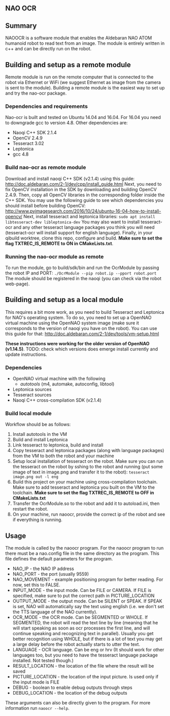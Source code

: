 NAO OCR
---
Summary
---------------
NAOOCR is a software module that enables the Aldebaran NAO ATOM humanoid robot to read text from an image. The module is entirely written in c++ and can be directly run on the robot. 

## Building and setup as a remote module
Remote module is run on the remote computer that is connected to the robot via Ethernet or WiFi (we suggest Ethernet as image from the camera is sent to the module). 
Building a remote module is the easiest way to set up and try the nao-ocr package. 
### Dependencies and requirements
Nao-ocr is built and tested on Ubuntu 14.04 and 16.04. For 16.04 you need to downgrade gcc to version 4.8. Other dependencies are:

 - Naoqi C++ SDK 2.1.4
 - OpenCV 2.4.9
 - Tesseract 3.02
 - Leptonica
 - gcc 4.8

### Build nao-ocr as remote module
Download and install naoqi C++ SDK (v2.1.4) using this guide:
http://doc.aldebaran.com/2-1/dev/cpp/install_guide.html
Next, you need to fix OpenCV installation in the SDK by downloading and building OpenCV 2.4.9.  Then, copy all OpenCV libraries in the corresponding folder inside the C++ SDK. You may use the following guide to see which dependencies you should install before building OpenCV:
http://www.pyimagesearch.com/2016/10/24/ubuntu-16-04-how-to-install-opencv/
Next, install tesseract and leptonica libraries:
`sudo apt install libtesseract-dev libleptonica-dev`
You may also want to install tesseract-ocr and any other tesseract language packages you think you will need (tesseract-ocr will install support for english language).
Finally, in your qibuild worktree, clone this repo, configure and build. **Make sure to set the flag TXTREC_IS_REMOTE to ON in CMakeLists.txt**.
### Running the nao-ocr module as remote
To run the module, go to build/sdk/bin and run the OcrModule by passing the robot IP and PORT:
`./OcrModule --pip robot.ip --pport robot.port`
The module should be registered in the naoqi (you can check via the robot web-page).

## Building and setup as a local module
This requires a bit more work, as you need to build Tesseract and Leptonica for NAO's operating system. To do so, you need to set up a OpenNAO virtual machine using the OpenNAO system image (make sure it corresponds to the version of naoqi you have on the robot). You can use this guide for that:
http://doc.aldebaran.com/2-1/dev/tools/vm-setup.html

**These instructions were working for the older version of OpenNAO (v1.14.5)**. TODO: check which versions does emerge install currently and update instructions.

### Dependencies

 - OpenNAO virtual machine with the following
	 -  *autotools* (m4, automake, autoconfig, libtool)
 - Leptonica sources
 - Tesseract sources
 - Naoqi C++ cross-compilation SDK (v2.1.4)

### Build local module
Workflow should be as follows:

 1. Install autotools in the VM
 2. Build and install Leptonica
 3. Link tesseract to leptonica, build and install
 4. Copy tesseract and leptonica packages (along with language packages) from the VM to both the robot and your machine 
 5. Setup local installation of tesseract on the robot. Make sure you can run the tesseract on the robot by sshing to the robot and running (put some image of text in image.png and transfer it to the robot):
 `tesseract image.png out -l eng`
 6. Build this project on your machine using cross-compilation toolchain. Make sure to add tesseract and leptonica you built on the VM to the toolchain. **Make sure to set the flag TXTREC_IS_REMOTE to OFF in CMakeLists.txt**
 7. Transfer the OcrModule.so to the robot and add it to autoload.ini, then restart the robot.
 8. On your machine, run naoocr, provide the correct ip of the robot and see if everything is running.

## Usage
The module is called by the naoocr program. For the naoocr program to run there must be a nao.config file in the same directory as the program. This file defines the default parameters for the program.

* NAO_IP - the NAO IP address
* NAO_PORT - the port (usually 9559)
* NAO_MOVEMENT - example positioning program for better reading. For now, set this to FALSE.
* INPUT_MODE - the input mode. Can be FILE or CAMERA. If FILE is specified, make sure to put the correct path in PICTURE_LOCATION
* OUTPUT_MODE - the output mode. Can be SILENT or SPEAK. If SPEAK is set, NAO will automatically say the text using english (i.e. we don't set the TTS language of the NAO currently).
* OCR_MODE - the OCR mode. Can be SEGMENTED or WHOLE. If SEGMENTED, the robot will read the text line by line (meaning that he will start speaking as soon as ocr processes the first line, and will continue speaking and recognizing text in parallel). Usually you get better recognition using WHOLE, but if there is a lot of text you may get a large delay before the robot actually starts to utter the text.
* LANGUAGE - OCR language. Can be eng or hrv (It should work for other languages too, but you need to have the tesseract language package installed. Not tested though.)
* RESULT_LOCATION - the location of the file where the result will be saved
* PICTURE_LOCATION - the location of the input picture. Is used only if the input mode is FILE
* DEBUG - boolean to enable debug outputs through steps
* DEBUG_LOCATION - the location of the debug outputs

These arguments can also be directly given to the program. For more information run `naoocr --help`.
